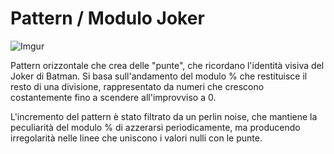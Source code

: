 # Pattern / Modulo Joker #
![Imgur](https://i.imgur.com/zGL4H4B.jpg)

Pattern orizzontale che crea delle "punte", che ricordano l'identità visiva del Joker di Batman. Si basa sull'andamento del modulo % che restituisce il resto di una divisione, rappresentato da numeri che crescono costantemente fino a scendere all'improvviso a 0.

L'incremento del pattern è stato filtrato da un perlin noise, che mantiene la peculiarità del modulo % di azzerarsi periodicamente, ma producendo irregolarità nelle linee che uniscono i valori nulli con le punte.

